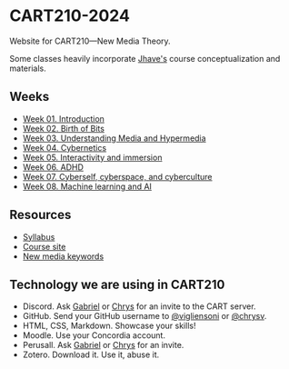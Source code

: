 # CART210-2024
Website for CART210—New Media Theory. 

Some classes heavily incorporate [Jhave's](https://glia.ca/) course conceptualization and materials.

## Weeks
- [Week 01. Introduction](https://concordia-dcart.github.io/CART210-2024/C01-introduction)
- [Week 02. Birth of Bits](https://concordia-dcart.github.io/CART210-2024/C01-introduction/C2)
- [Week 03. Understanding Media and Hypermedia](https://concordia-dcart.github.io/CART210-2024/C01-introduction/C3)
- [Week 04. Cybernetics](https://concordia-dcart.github.io/CART210-2024/C01-introduction/C4)
- [Week 05. Interactivity and immersion](https://concordia-dcart.github.io/CART210-2024/C01-introduction/C5)
- [Week 06. ADHD](https://concordia-dcart.github.io/CART210-2024/C01-introduction/C6)
- [Week 07. Cyberself, cyberspace, and cyberculture](https://concordia-dcart.github.io/CART210-2024/C01-introduction/C7)
- [Week 08. Machine learning and AI](https://concordia-dcart.github.io/CART210-2024/C01-introduction/C8)


## Resources
- [Syllabus](https://drive.google.com/file/d/1aucaCLxYD-4tfr-pDtnQw6uOi3R3SdtV/view?usp=drive_link)
- [Course site](https://concordia-dcart.github.io/CART210-2024/)
- [New media keywords](https://github.com/concordia-dcart/CART210-glossary/blob/main/glossary.md)



## Technology we are using in CART210
- Discord. Ask [Gabriel](mailto:gabriel.vigliensoni@concordia.ca) or [Chrys](mailto:chrys.vilvang@concordia.ca) for an invite to the CART server.
- GitHub. Send your GitHub username to [@vigliensoni](https://github.com/vigliensoni) or [@chrysv](https://github.com/chrysv).
- HTML, CSS, Markdown. Showcase your skills!
- Moodle. Use your Concordia account.
- Perusall. Ask [Gabriel](mailto:gabriel.vigliensoni@concordia.ca) or [Chrys](mailto:chrys.vilvang@concordia.ca) for an invite.
- Zotero. Download it. Use it, abuse it.

